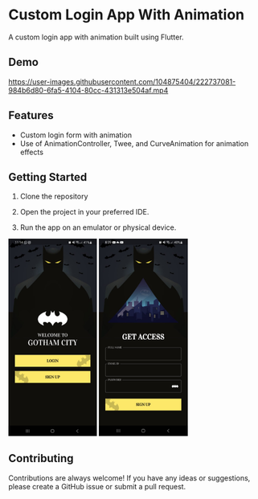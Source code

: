 # Custom Login App With Animation

A custom login app with animation built using Flutter. 

<p float="left">

## Demo

https://user-images.githubusercontent.com/104875404/222737081-984b6d80-6fa5-4104-80cc-431313e504af.mp4


## Features

- Custom login form with animation
- Use of AnimationController, Twee, and CurveAnimation for animation effects


## Getting Started

1. Clone the repository

2. Open the project in your preferred IDE.

3. Run the app on an emulator or physical device.

<img src="web/icons/image_1.jpeg" width="35%" height="50%">
<img src="web/icons/image_2.jpeg" width="35%" height="50%">

## Contributing

Contributions are always welcome! If you have any ideas or suggestions, please create a GitHub issue or submit a pull request.
